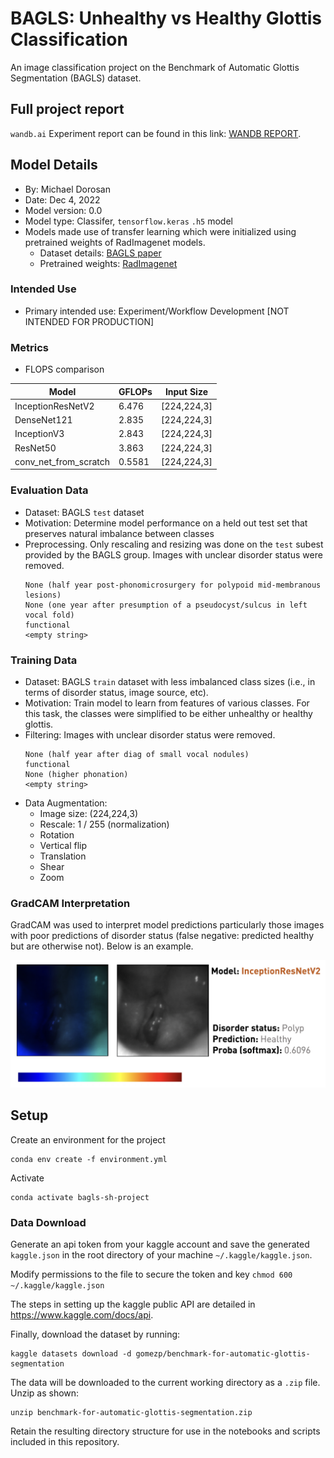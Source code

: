 # BAGLS: Unhealthy vs Healthy Glottis Classification
An image classification project on the Benchmark of Automatic Glottis Segmentation (BAGLS) dataset.


## Full project report

`wandb.ai` Experiment report can be found in this link: [WANDB REPORT](https://wandb.ai/miked/bagls-sh-project/reports/Unhealthy-Glottis-Classification-BAGLS-dataset---VmlldzozMDgxNTkw?accessToken=rdn2slmxv3qjxomt8834r97yi0u00asw7d3aa3d2rnzw834whbawq12maihhz8ef).


## Model Details
- By: Michael Dorosan
- Date: Dec 4, 2022
- Model version: 0.0
- Model type: Classifer, `tensorflow.keras` `.h5` model
- Models made use of transfer learning which were initialized using pretrained weights of RadImagenet models.
    - Dataset details: [BAGLS paper](https://www.nature.com/articles/s41597-020-0526-3#Tab1)
    - Pretrained weights: [RadImagenet](https://github.com/BMEII-AI/RadImageNet)

### Intended Use
- Primary intended use: Experiment/Workflow Development [NOT INTENDED FOR PRODUCTION]


### Metrics

- FLOPS comparison

| Model                 | GFLOPs | Input Size  |
|-----------------------|--------|-------------|
| InceptionResNetV2     | 6.476  | [224,224,3] |
| DenseNet121           | 2.835  | [224,224,3] |
| InceptionV3           | 2.843  | [224,224,3] |
| ResNet50              | 3.863  | [224,224,3] |
| conv_net_from_scratch | 0.5581 | [224,224,3] |


### Evaluation Data
- Dataset: BAGLS `test` dataset
- Motivation: Determine model performance on a held out test set that preserves natural imbalance between classes
- Preprocessing. Only rescaling and resizing was done on the `test` subest provided by the BAGLS group. Images with unclear disorder status were removed.
    ```
    None (half year post-phonomicrosurgery for polypoid mid-membranous lesions)
    None (one year after presumption of a pseudocyst/sulcus in left vocal fold)
    functional
    <empty string>

    ```

### Training Data

- Dataset: BAGLS `train` dataset with less imbalanced class sizes (i.e., in terms of disorder status, image source, etc). 
- Motivation: Train model to learn from features of various classes. For this task, the classes were simplified to be either unhealthy or healthy glottis.
- Filtering: Images with unclear disorder status were removed.
    ```
    None (half year after diag of small vocal nodules)
    functional
    None (higher phonation)
    <empty string>

    ```
- Data Augmentation:
    - Image size: (224,224,3)
    - Rescale: 1 / 255 (normalization)
    - Rotation
    - Vertical flip
    - Translation
    - Shear
    - Zoom


### GradCAM Interpretation

GradCAM was used to interpret model predictions particularly those images with poor predictions of disorder status (false negative: predicted healthy but are otherwise not). Below is an example.

![sample prediction](sample-prediction.png)



## Setup
Create an environment for the project
```
conda env create -f environment.yml
```

Activate
```
conda activate bagls-sh-project
```

### Data Download

Generate an api token from your kaggle account and save the generated `kaggle.json` in the root directory of your machine `~/.kaggle/kaggle.json`.

Modify permissions to the file to secure the token and key `chmod 600 ~/.kaggle/kaggle.json`

The steps in setting up the kaggle public API are detailed in https://www.kaggle.com/docs/api.


Finally, download the dataset by running:

```
kaggle datasets download -d gomezp/benchmark-for-automatic-glottis-segmentation
```

The data will be downloaded to the current working directory as a `.zip` file. Unzip as shown:

```
unzip benchmark-for-automatic-glottis-segmentation.zip
```

Retain the resulting directory structure for use in the notebooks and scripts included in this repository.